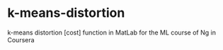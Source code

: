 # k-means-distortion
k-means distortion [cost] function in MatLab for the ML course of Ng in Coursera
